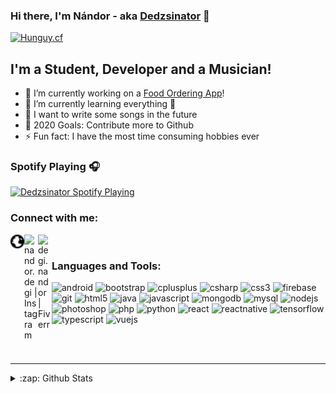 ### Hi there, I'm Nándor - aka [Dedzsinator][website] 👋

[![Hunguy.cf](https://img.shields.io/website?label=Hunguy.cf&style=for-the-badge&url=https://dedzsinator.github.io/f)](https://dedzsinator.github.io/)
<!--[![Instagram Follow](https://img.shields.io/twitter/follow/codeSTACKr?color=1DA1F2&logo=twitter&style=for-the-badge)](https://www.instagram.com/nandor_degi)-->

## I'm a Student, Developer and a Musician!

- 🔭 I’m currently working on a [Food Ordering App][website]!
- 🌱 I’m currently learning everything 🤣
- 👯 I want to write some songs in the future
- 🥅 2020 Goals: Contribute more to Github
- ⚡ Fun fact: I have the most time consuming hobbies ever

### Spotify Playing 🎧
[<img src="https://now-playing-codestackr.vercel.app/api/spotify-playing" alt="Dedzsinator Spotify Playing"
  width="350" />](https://open.spotify.com/user/swyqyimdc12jajde4vpwd2x1b)

### Connect with me:

[<img align="left" alt="hunguy.cf" width="22px"
  src="https://raw.githubusercontent.com/iconic/open-iconic/master/svg/globe.svg" />][website]
[<img align="left" alt="nandor.degi | Instagram" width="22px"
  src="https://cdn.jsdelivr.net/npm/simple-icons@v3/icons/instagram.svg" />][instagram]
[<img align="left" alt="degi.nandor | Fiverr" width="22px"
  src="https://cdn.jsdelivr.net/npm/simple-icons@v3/icons/fiverr.svg" />][fiverr]

<br />

### Languages and Tools:

<p align="left"><img src="https://devicons.github.io/devicon/devicon.git/icons/android/android-original-wordmark.svg"
    alt="android" width="40" height="40" /> <img
    src="https://devicons.github.io/devicon/devicon.git/icons/bootstrap/bootstrap-plain.svg" alt="bootstrap" width="40"
    height="40" /> <img src="https://devicons.github.io/devicon/devicon.git/icons/cplusplus/cplusplus-original.svg"
    alt="cplusplus" width="40" height="40" /> <img
    src="https://devicons.github.io/devicon/devicon.git/icons/csharp/csharp-original.svg" alt="csharp" width="40"
    height="40" /> <img src="https://devicons.github.io/devicon/devicon.git/icons/css3/css3-original-wordmark.svg"
    alt="css3" width="40" height="40" /> <img src="https://www.vectorlogo.zone/logos/firebase/firebase-icon.svg"
    alt="firebase" width="40" height="40" /> <img src="https://www.vectorlogo.zone/logos/git-scm/git-scm-icon.svg"
    alt="git" width="40" height="40" /> <img
    src="https://devicons.github.io/devicon/devicon.git/icons/html5/html5-original-wordmark.svg" alt="html5" width="40"
    height="40" /> <img src="https://devicons.github.io/devicon/devicon.git/icons/java/java-original-wordmark.svg"
    alt="java" width="40" height="40" /> <img
    src="https://devicons.github.io/devicon/devicon.git/icons/javascript/javascript-original.svg" alt="javascript"
    width="40" height="40" /> <img
    src="https://devicons.github.io/devicon/devicon.git/icons/mongodb/mongodb-original-wordmark.svg" alt="mongodb"
    width="40" height="40" /> <img
    src="https://devicons.github.io/devicon/devicon.git/icons/mysql/mysql-original-wordmark.svg" alt="mysql" width="40"
    height="40" /> <img src="https://devicons.github.io/devicon/devicon.git/icons/nodejs/nodejs-original-wordmark.svg"
    alt="nodejs" width="40" height="40" /> <img
    src="https://devicons.github.io/devicon/devicon.git/icons/photoshop/photoshop-plain.svg" alt="photoshop" width="40"
    height="40" /> <img src="https://devicons.github.io/devicon/devicon.git/icons/php/php-original.svg" alt="php"
    width="40" height="40" /> <img src="https://devicons.github.io/devicon/devicon.git/icons/python/python-original.svg"
    alt="python" width="40" height="40" /> <img
    src="https://devicons.github.io/devicon/devicon.git/icons/react/react-original-wordmark.svg" alt="react" width="40"
    height="40" /> <img src="https://reactnative.dev/img/header_logo.svg" alt="reactnative" width="40" height="40" />
  <img src="https://www.vectorlogo.zone/logos/tensorflow/tensorflow-icon.svg" alt="tensorflow" width="40" height="40" />
  <img src="https://devicons.github.io/devicon/devicon.git/icons/typescript/typescript-original.svg" alt="typescript"
    width="40" height="40" /> <img
    src="https://devicons.github.io/devicon/devicon.git/icons/vuejs/vuejs-original-wordmark.svg" alt="vuejs" width="40"
    height="40" /></p>

<br />
<br />

<!--
### 📕 Latest Blog Posts

- [Microinteractions: Password Validation Animation](https://dev.to/codestackr/microinteractions-password-validation-animation-5629)
- [Notion + YouTube - A Powerful Combination for Productivity](https://dev.to/codestackr/notion-youtube-a-powerful-combination-for-productivity-1def)
- [Regular Expressions (RegEx) Crash Course](https://dev.to/codestackr/regular-expressions-regex-crash-course-248n)
- [Emmet Part 2 - Advanced](https://dev.to/codestackr/emmet-part-2-advanced-4c65)
- [Deno 1.0 Released! (Easy) REST API Example](https://dev.to/codestackr/deno-1-0-released-easy-rest-api-example-2fbl)

➡️ [more blog posts...](hunguy.cf)
-->
---
<!---
<details>
  <summary>:zap: Recent Github Activity</summary>
  
1. 🗣 Commented on [#249](https://github.com//abhisheknaiidu/awesome-github-profile-readme/issues/249) in [abhisheknaiidu/awesome-github-profile-readme](https://github.com//abhisheknaiidu/awesome-github-profile-readme)
2. 🗣 Commented on [#249](https://github.com//abhisheknaiidu/awesome-github-profile-readme/issues/249) in [abhisheknaiidu/awesome-github-profile-readme](https://github.com//abhisheknaiidu/awesome-github-profile-readme)
3. 💪 Opened PR [#249](https://github.com//abhisheknaiidu/awesome-github-profile-readme/pull/249) in [abhisheknaiidu/awesome-github-profile-readme](https://github.com//abhisheknaiidu/awesome-github-profile-readme)
4. ❗️ Closed issue [#9](https://github.com//jamesgeorge007/github-activity-readme/issues/9) in [jamesgeorge007/github-activity-readme](https://github.com//jamesgeorge007/github-activity-readme)
5. 🗣 Commented on [#9](https://github.com//jamesgeorge007/github-activity-readme/issues/9) in [jamesgeorge007/github-activity-readme](https://github.com//jamesgeorge007/github-activity-readme)

</details>
--->

<details>
  <summary>:zap: Github Stats</summary>

  <img align="left" alt="Dedzsinators's Github Stats"
    src="https://github-readme-stats.codestackr.vercel.app/api?username=Dedzsinator&show_icons=true&hide_border=true" />

</details>

[website]: hunguy.cf
[instagram]: https://www.instagram.com/nandor_degi
[fiverr]: https://www.fiverr.com/degi_nandor
<!--[twitter]: https://twitter.com/codeSTACKr
[youtube]: https://youtube.com/codeSTACKr-->
<!--[linkedin]: https://linkedin.com/in/codeSTACKr-->
